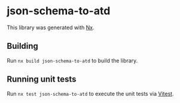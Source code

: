 # json-schema-to-atd

This library was generated with [Nx](https://nx.dev).

## Building

Run `nx build json-schema-to-atd` to build the library.

## Running unit tests

Run `nx test json-schema-to-atd` to execute the unit tests via [Vitest](https://vitest.dev).
